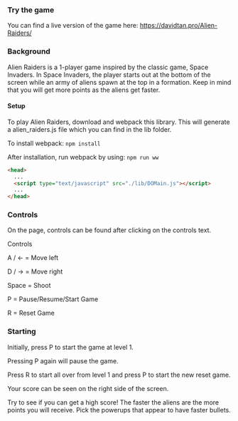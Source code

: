 ### Try the game

You can find a live version of the game here: https://davidtan.pro/Alien-Raiders/

### Background

Alien Raiders is a 1-player game inspired by the classic game, Space Invaders.
In Space Invaders, the player starts out at the bottom of the screen while an
army of aliens spawn at the top in a formation. Keep in mind that you will get
more points as the aliens get faster.

#### Setup
To play Alien Raiders, download and webpack this library. This will generate a alien_raiders.js
file which you can find in the lib folder.

To install webpack: `npm install`

After installation, run webpack by using: `npm run ww`

```html
<head>
  ...
  <script type="text/javascript" src="./lib/DOMain.js"></script>
  ...
</head>
```

### Controls

On the page, controls can be found after clicking on the controls text.

Controls

A / ← = Move left

D / → = Move right 

Space = Shoot 

P = Pause/Resume/Start Game

R = Reset Game

### Starting

Initially, press P to start the game at level 1.

Pressing P again will pause the game.

Press R to start all over from level 1 and press P to start the new reset game.

Your score can be seen on the right side of the screen.

Try to see if you can get a high score! The faster the aliens are the more points
you will receive. Pick the powerups that appear to have faster bullets.